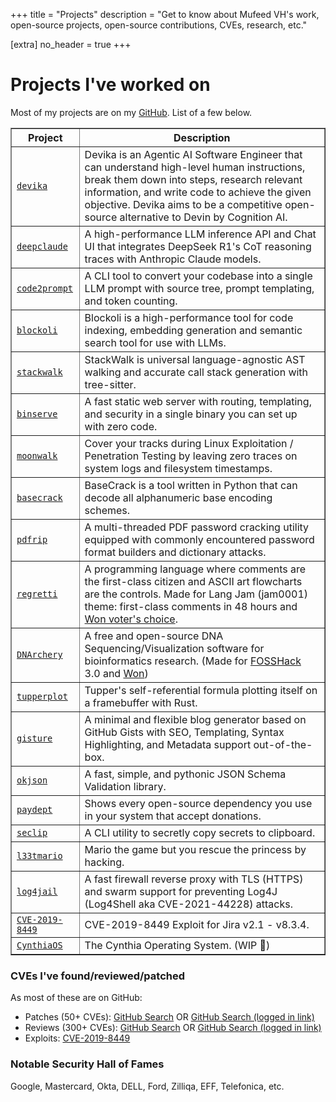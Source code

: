 +++
title = "Projects"
description = "Get to know about Mufeed VH's work, open-source projects, open-source contributions, CVEs, research, etc."

[extra]
no_header = true
+++

# Projects I've worked on

Most of my projects are on my [GitHub](https://github.com/mufeedvh). List of a few below.

<table border="1" cellpadding="5" cellspacing="0">
    <tr>
        <th>Project</th>
        <th>Description</th>
    </tr>
    <tr>
        <td><a href="https://github.com/stitionai/devika" target="_blank"><code>devika</code></a></td>
        <td>Devika is an Agentic AI Software Engineer that can understand high-level human instructions, break them down into steps, research relevant information, and write code to achieve the given objective. Devika aims to be a competitive open-source alternative to Devin by Cognition AI.</td>
    </tr>
    <tr>
        <td><a href="https://github.com/getasterisk/deepclaude" target="_blank"><code>deepclaude</code></a></td>
        <td>A high-performance LLM inference API and Chat UI that integrates DeepSeek R1's CoT reasoning traces with Anthropic Claude models.</td>
    </tr>
    <tr>
        <td><a href="https://github.com/mufeedvh/code2prompt" target="_blank"><code>code2prompt</code></a></td>
        <td>A CLI tool to convert your codebase into a single LLM prompt with source tree, prompt templating, and token counting.</td>
    </tr>
    <tr>
        <td><a href="https://github.com/getAsterisk/blockoli" target="_blank"><code>blockoli</code></a></td>
        <td>Blockoli is a high-performance tool for code indexing, embedding generation and semantic search tool for use with LLMs.</td>
    </tr>
    <tr>
        <td><a href="https://github.com/getAsterisk/stackwalk" target="_blank"><code>stackwalk</code></a></td>
        <td>StackWalk is universal language-agnostic AST walking and accurate call stack generation with tree-sitter.</td>
    </tr>      
    <tr>
        <td><a href="https://github.com/mufeedvh/binserve" target="_blank"><code>binserve</code></a></td>
        <td>A fast static web server with routing, templating, and security in a single binary you can set up with zero code.</td>
    </tr>
    <tr>
        <td><a href="https://github.com/mufeedvh/moonwalk" target="_blank"><code>moonwalk</code></a></td>
        <td>Cover your tracks during Linux Exploitation / Penetration Testing by leaving zero traces on system logs and filesystem timestamps.</td>
    </tr>    
    <tr>
        <td><a href="https://github.com/mufeedvh/basecrack" target="_blank"><code>basecrack</code></a></td>
        <td>BaseCrack is a tool written in Python that can decode all alphanumeric base encoding schemes.</td>
    </tr>
    <tr>
        <td><a href="https://github.com/mufeedvh/pdfrip" target="_blank"><code>pdfrip</code></a></td>
        <td>A multi-threaded PDF password cracking utility equipped with commonly encountered password format builders and dictionary attacks.</td>
    </tr>
    <tr>
        <td><a href="https://github.com/mufeedvh/regretti" target="_blank"><code>regretti</code></a></td>
        <td>A programming language where comments are the first-class citizen and ASCII art flowcharts are the controls. Made for Lang Jam (jam0001) theme: first-class comments in 48 hours and <a href="https://www.youtube.com/watch?v=j7VAw8UfMeA&t=466s">Won voter's choice</a>.</td>
    </tr>
    <tr>
        <td><a href="https://github.com/DNArchery/DNArchery" target="_blank"><code>DNArchery</code></a></td>
        <td>A free and open-source DNA Sequencing/Visualization software for bioinformatics research. (Made for <a href="https://fossunited.org/fosshack">FOSSHack</a> 3.0 and <a href="https://forum.fossunited.org/t/foss-hack-3-0-results/1882">Won</a>)</td>
    </tr>    
    <tr>
        <td><a href="https://github.com/mufeedvh/tupperplot" target="_blank"><code>tupperplot</code></a></td>
        <td>Tupper's self-referential formula plotting itself on a framebuffer with Rust.</td>
    </tr>
    <tr>
        <td><a href="https://github.com/mufeedvh/gisture" target="_blank"><code>gisture</code></a></td>
        <td>A minimal and flexible blog generator based on GitHub Gists with SEO, Templating, Syntax Highlighting, and Metadata support out-of-the-box.</td>
    </tr>      
    <tr>
        <td><a href="https://github.com/mufeedvh/okjson" target="_blank"><code>okjson</code></a></td>
        <td>A fast, simple, and pythonic JSON Schema Validation library.</td>
    </tr>    
    <tr>
        <td><a href="https://github.com/mufeedvh/paydept" target="_blank"><code>paydept</code></a></td>
        <td>Shows every open-source dependency you use in your system that accept donations.</td>
    </tr>   
    <tr>
        <td><a href="https://github.com/mufeedvh/seclip" target="_blank"><code>seclip</code></a></td>
        <td>A CLI utility to secretly copy secrets to clipboard.</td>
    </tr>  
    <tr>
        <td><a href="https://github.com/mufeedvh/l33tmario" target="_blank"><code>l33tmario</code></a></td>
        <td>Mario the game but you rescue the princess by hacking.</td>
    </tr> 
    <tr>
        <td><a href="https://github.com/mufeedvh/log4jail" target="_blank"><code>log4jail</code></a></td>
        <td>A fast firewall reverse proxy with TLS (HTTPS) and swarm support for preventing Log4J (Log4Shell aka CVE-2021-44228) attacks.</td>
    </tr>     
    <tr>
        <td><a href="https://github.com/mufeedvh/CVE-2019-8449" target="_blank"><code>CVE-2019-8449</code></a></td>
        <td>CVE-2019-8449 Exploit for Jira v2.1 - v8.3.4.</td>
    </tr>  
    <tr>
        <td><a href="https://github.com/CynthiaOS/cynthia" target="_blank"><code>CynthiaOS</code></a></td>
        <td>The Cynthia Operating System. (WIP 🚧)</td>
    </tr>                            
</table>

### CVEs I've found/reviewed/patched

As most of these are on GitHub:

- Patches (50+ CVEs): [GitHub Search](https://github.com/search?p=1&q=author%3Amufeedvh+org%3A418sec+is%3Amerged&type=Issues) OR [GitHub Search (logged in link)](https://github.com/search?q=author%3Amufeedvh+org%3A418sec+is%3Amerged&type=pullrequests)
- Reviews (300+ CVEs): [GitHub Search](https://github.com/search?q=reviewed-by%3Amufeedvh+org%3A418sec+is%3Amerged&type=Issues) OR [GitHub Search (logged in link)](https://github.com/search?q=reviewed-by%3Amufeedvh+org%3A418sec+is%3Amerged&type=pullrequests)
- Exploits: [CVE-2019-8449](https://github.com/mufeedvh/CVE-2019-8449)

### Notable Security Hall of Fames

Google, Mastercard, Okta, DELL, Ford, Zilliqa, EFF, Telefonica, etc.